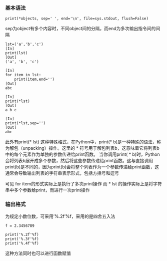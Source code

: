 ### 基本语法
```
print(*objects, sep=' ', end='\n', file=sys.stdout, flush=False)
```
sep为object有多个内容时，不同object间的分隔，而end为多次输出指令间的间隔

```
lst=('a','b','c')
[In]
print(lst)
[Out]
('a', 'b', 'c')

[In]
for item in lst:
	print(item,end='')
[Out]
abc

[In]
print(*lst)
[Out]
a b c

[In]
print(*lst,sep='')
[Out]
abc
```
此外有print(* lst) 这种特殊格式，在Python中，print(* b)是一种特殊的语法，称为解包（unpacking）操作。这里的 * 符号用于解包列表b，这意味着它将列表b中的每个元素作为单独的参数传递给print函数。
当你调用print( * b)时，Python会将列表b展开成多个参数，然后将这些参数传递给print函数。这与直接调用print(b)是不同的，因为print(b)会将整个列表作为一个参数传递给print函数，这通常会导致输出列表的字符串表示形式，包括方括号和逗号

可见 for item的形式实际上是执行了多次print操作
而 * lst 的操作实际上是将字符串中多个参数给print，而进行一次print操作

### 输出格式
为规定小数位数，可采用’%.2f’%f，采用的是四舍五入法
```
f = 2.3456789

print('%.2f'%f)
print('%.3f'%f)
print('%.4f'%f)
```
这种方法同时也可以进行函数赋值

